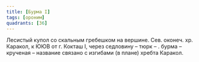 ```yaml
---
title: [Бурма I]
tags: [ороним]
quadrants: [З6]
---
```


Лесистый купол со скальным гребешком на вершине. Сев. оконеч. хр. Каракол, к ЮЮВ
от г. Кокташ I, через седловину – тюрк – . бурма – крученая – название связано с
изгибами (в плане) хребта Каракол.
